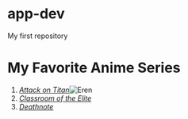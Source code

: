 # app-dev
My first repository

# **My Favorite Anime Series**

1. *[Attack on Titan](https://en.wikipedia.org/wiki/Attack_on_Titan)*![Eren](2.jpg)
2. *[Classroom of the Elite](https://en.wikipedia.org/wiki/Classroom_of_the_Elite)*
3. *[Deathnote](https://en.wikipedia.org/wiki/Death_Note)*
